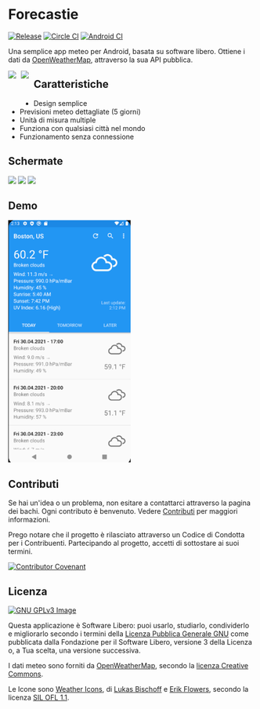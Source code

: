 # Forecastie

[![Release](https://img.shields.io/github/release/martykan/forecastie.png)](https://github.com/martykan/forecastie/releases)
[![Circle CI](https://circleci.com/gh/martykan/forecastie/tree/master.png)](https://circleci.com/gh/martykan/forecastie/tree/master)
[![Android CI](https://github.com/martykan/forecastie/workflows/Android%20CI/badge.svg)](https://github.com/martykan/forecastie/releases=)

Una semplice app meteo per Android, basata su software libero. Ottiene i dati da [OpenWeatherMap](https://openweathermap.org/), attraverso la sua API pubblica.

[<img src="https://upload.wikimedia.org/wikipedia/commons/thumb/0/0d/Get_it_on_F-Droid.svg/200px-Get_it_on_F-Droid.svg.png" style="float: left; padding-right: 10px;">](https://f-droid.org/repository/browse/?fdid=cz.martykan.forecastie)
[<img src="https://upload.wikimedia.org/wikipedia/commons/thumb/7/78/Google_Play_Store_badge_EN.svg/200px-Google_Play_Store_badge_EN.svg.png" style="float: left; padding-right: 10px;" height="70">](https://play.google.com/store/apps/details?id=com.casticalabs.forecastie)

## Caratteristiche
* Design semplice
* Previsioni meteo dettagliate (5 giorni)
* Unità di misura multiple
* Funziona con qualsiasi città nel mondo
* Funzionamento senza connessione

## Schermate
[<img src="https://i.imgur.com/8g7HPIL.png" width=250>](https://i.imgur.com/8g7HPIL.png)
[<img src="https://i.imgur.com/ye2O2B2.png" width=250>](https://i.imgur.com/ye2O2B2.png)
[<img src="https://i.imgur.com/olkk2cB.png" width=250>](https://i.imgur.com/olkk2cB.png)

## Demo
<img src='gifs/gif_1.gif' title='Video Walkthrough' width='250' alt='Video Walkthrough' />


## Contributi
Se hai un'idea o un problema, non esitare a contattarci attraverso la pagina dei bachi. Ogni contributo è benvenuto. Vedere [Contributi](https://github.com/martykan/forecastie/blob/master/CONTRIBUTING.md) per maggiori informazioni.

Prego notare che il progetto è rilasciato attraverso un Codice di Condotta per i Contribuenti. Partecipando al progetto, accetti di sottostare ai suoi termini.

[![Contributor Covenant](https://img.shields.io/badge/Contributor%20Covenant-v2.0%20adopted-ff69b4.svg)](CODE-OF-CONDUCT.md)

## Licenza
[![GNU GPLv3 Image](https://www.gnu.org/graphics/gplv3-127x51.png)](http://www.gnu.org/licenses/gpl-3.0.en.html)  

Questa applicazione è Software Libero: puoi usarlo, studiarlo, condividerlo e migliorarlo secondo i termini della [Licenza Pubblica Generale GNU](https://www.gnu.org/licenses/gpl.html) come pubblicata dalla Fondazione per il Software Libero, versione 3 della Licenza o, a Tua scelta, una versione successiva.

I dati meteo sono forniti da [OpenWeatherMap](https://openweathermap.org/), secondo la <a href='http://creativecommons.org/licenses/by-sa/2.0/'>licenza Creative Commons</a>.

Le Icone sono <a href='https://erikflowers.github.io/weather-icons/'>Weather Icons</a>, di <a href='http://www.twitter.com/artill'>Lukas Bischoff</a> e <a href='http://www.twitter.com/Erik_UX'>Erik Flowers</a>, secondo la licenza <a href='http://scripts.sil.org/OFL'>SIL OFL 1.1</a>.

